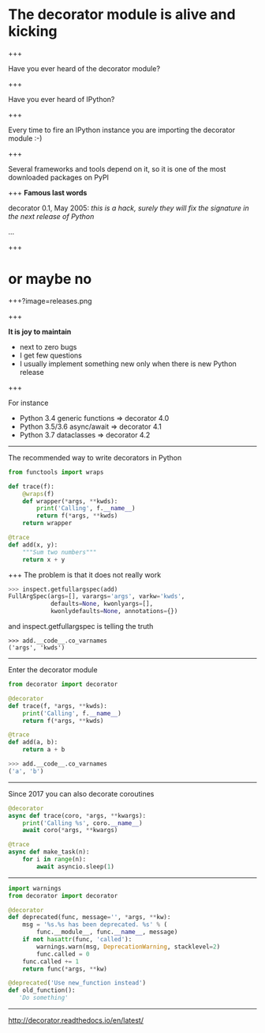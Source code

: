 # The decorator module is alive and kicking

+++

Have you ever heard of the decorator module?

+++

Have you ever heard of IPython?

+++

Every time to fire an IPython instance you are importing
the decorator module :-)

+++

Several frameworks and tools depend on it, so it is one of the most
downloaded packages on PyPI

+++
**Famous last words**

decorator 0.1, May 2005: *this is a hack, surely they will fix the signature
in the next release of Python*

...

+++

# or maybe no

+++?image=releases.png

+++

**It is joy to maintain**

- next to zero bugs
- I get few questions
- I usually implement something new only when there is new Python release

+++

For instance

- Python 3.4 generic functions => decorator 4.0
- Python 3.5/3.6 async/await => decorator 4.1
- Python 3.7 dataclasses => decorator 4.2

---

The recommended way to write decorators in Python

```python
from functools import wraps

def trace(f):
    @wraps(f)
    def wrapper(*args, **kwds):
        print('Calling', f.__name__)
        return f(*args, **kwds)
    return wrapper

@trace
def add(x, y):
    """Sum two numbers"""
    return x + y
```
+++
The problem is that it does not really work

```python
>>> inspect.getfullargspec(add)
FullArgSpec(args=[], varargs='args', varkw='kwds',
            defaults=None, kwonlyargs=[],
            kwonlydefaults=None, annotations={})
```
and inspect.getfullargspec is telling the truth
```
>>> add.__code__.co_varnames
('args', 'kwds')
```
---

Enter the decorator module
```python
from decorator import decorator

@decorator
def trace(f, *args, **kwds):
    print('Calling', f.__name__)
    return f(*args, **kwds)

@trace
def add(a, b):
    return a + b

>>> add.__code__.co_varnames
('a', 'b')
```

---

Since 2017 you can also decorate coroutines
```python
@decorator
async def trace(coro, *args, **kwargs):
    print('Calling %s', coro.__name__)
    await coro(*args, **kwargs)

@trace
async def make_task(n):
    for i in range(n):
        await asyncio.sleep(1)

```
---

```python
import warnings
from decorator import decorator

@decorator
def deprecated(func, message='', *args, **kw):
    msg = '%s.%s has been deprecated. %s' % (
        func.__module__, func.__name__, message)
    if not hasattr(func, 'called'):
        warnings.warn(msg, DeprecationWarning, stacklevel=2)
        func.called = 0
    func.called += 1
    return func(*args, **kw)

@deprecated('Use new_function instead')
def old_function():
   'Do something'
```
---
http://decorator.readthedocs.io/en/latest/
